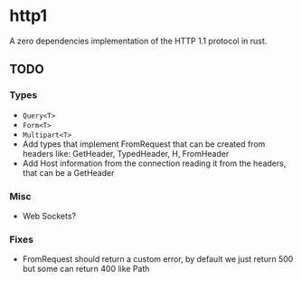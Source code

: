 # http1 

A zero dependencies implementation of the HTTP 1.1 protocol in rust.

## TODO

### Types

- `Query<T>`
- `Form<T>`
- `Multipart<T>`
- Add types that implement FromRequest that can be created from headers like: GetHeader<Authorization>, TypedHeader<Authrization>, H<Authorization>, FromHeader<Authorization>
- Add Host information from the connection reading it from the headers, that can be a GetHeader<Host>

### Misc
- Web Sockets?

### Fixes
- FromRequest should return a custom error, by default we just return 500 but some can return 400 like Path